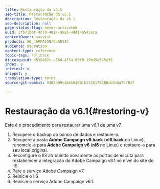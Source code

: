 ```yaml
---
title: Restauração da v6.1
seo-title: Restauração da v6.1
description: Restauração da v6.1
seo-description: null
page-status-flag: never-activated
uuid: 3fb71b6f-4d70-4814-a885-4d414a542eca
contentOwner: sauviat
products: SG_CAMPAIGN/CLASSIC
audience: migration
content-type: reference
topic-tags: rollback
discoiquuid: e510482c-a56d-4254-90f8-19bd5c545e30
index: y
internal: n
snippet: y
translation-type: tm+mt
source-git-commit: 9482a99c3be164651b3428179388cb0a8a75783f

---
```



# Restauração da v6.1{#restoring-v}

Este é o procedimento para restaurar uma v6.1 de uma v7.

1. Recupere o backup do banco de dados e restaure-o.
1. Recupere a pasta **Adobe Campaign v6.back** (**nl6.back** no Linux), renomeie-a para **Adobe Campaign v6** (**nl6** no Linux) e restaure-a para seu local original.
1. Reconfigure o IIS atribuindo novamente as portas de escuta para restabelecer a integração do Adobe Campaign v6.1 no nível do site do IIS.
1. Pare o serviço Adobe Campaign v7.
1. Reinicie o IIS.
1. Reinicie o serviço Adobe Campaign v6.1.

